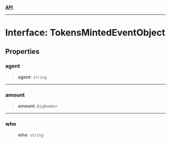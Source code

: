 [**API**](../../../README.md)

***

# Interface: TokensMintedEventObject

## Properties

### agent

> **agent**: `string`

***

### amount

> **amount**: `BigNumber`

***

### who

> **who**: `string`
